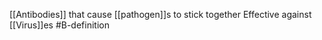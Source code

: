 [[Antibodies]] that cause [[pathogen]]s to stick together
Effective against [[Virus]]es
#B-definition 
